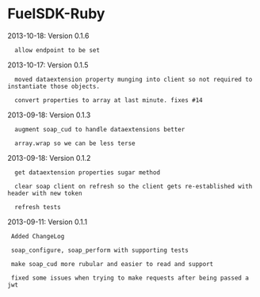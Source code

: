 FuelSDK-Ruby
============

2013-10-18: Version 0.1.6
```
  allow endpoint to be set
```

2013-10-17: Version 0.1.5
```
  moved dataextension property munging into client so not required to instantiate those objects.

  convert properties to array at last minute. fixes #14
```

2013-09-18: Version 0.1.3
```
  augment soap_cud to handle dataextensions better

  array.wrap so we can be less terse
```

2013-09-18: Version 0.1.2
```
  get dataextension properties sugar method

  clear soap client on refresh so the client gets re-established with header with new token

  refresh tests
```

2013-09-11: Version 0.1.1
```
 Added ChangeLog

 soap_configure, soap_perform with supporting tests

 make soap_cud more rubular and easier to read and support

 fixed some issues when trying to make requests after being passed a jwt
```
